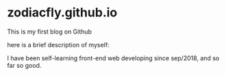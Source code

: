# zodiacfly.github.io
This is my first blog on Github

here is a brief description of myself:

I have been self-learning front-end web developing since sep/2018, and so far so good.




